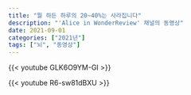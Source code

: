 ```yaml
---
title: "뭘 하든 하루의 20~40%는 사라집니다"
description: "'Alice in WonderReview' 채널의 동영상"
date: 2021-09-01
categories: ["2021년"]
tags: ["뇌", "동영상"]
---
```


{{< youtube GLK6O9YM-GI >}}

{{< youtube R6-sw81dBXU >}}

